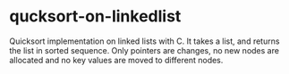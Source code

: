 # qucksort-on-linkedlist
Quicksort implementation on linked lists with C. It takes a list, and returns the list in sorted sequence. Only pointers are changes, no new nodes are allocated and no key values are moved to different nodes.
